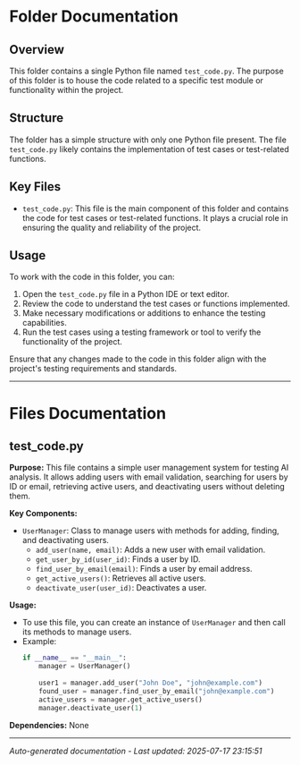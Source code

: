 # Folder Documentation

## Overview
This folder contains a single Python file named `test_code.py`. The purpose of this folder is to house the code related to a specific test module or functionality within the project.

## Structure
The folder has a simple structure with only one Python file present. The file `test_code.py` likely contains the implementation of test cases or test-related functions.

## Key Files
- `test_code.py`: This file is the main component of this folder and contains the code for test cases or test-related functions. It plays a crucial role in ensuring the quality and reliability of the project.

## Usage
To work with the code in this folder, you can:
1. Open the `test_code.py` file in a Python IDE or text editor.
2. Review the code to understand the test cases or functions implemented.
3. Make necessary modifications or additions to enhance the testing capabilities.
4. Run the test cases using a testing framework or tool to verify the functionality of the project.

Ensure that any changes made to the code in this folder align with the project's testing requirements and standards.

---

# Files Documentation

## test_code.py

**Purpose:** This file contains a simple user management system for testing AI analysis. It allows adding users with email validation, searching for users by ID or email, retrieving active users, and deactivating users without deleting them.

**Key Components:**
- `UserManager`: Class to manage users with methods for adding, finding, and deactivating users.
  - `add_user(name, email)`: Adds a new user with email validation.
  - `get_user_by_id(user_id)`: Finds a user by ID.
  - `find_user_by_email(email)`: Finds a user by email address.
  - `get_active_users()`: Retrieves all active users.
  - `deactivate_user(user_id)`: Deactivates a user.

**Usage:** 
- To use this file, you can create an instance of `UserManager` and then call its methods to manage users.
- Example:
  ```python
  if __name__ == "__main__":
      manager = UserManager()
      
      user1 = manager.add_user("John Doe", "john@example.com")
      found_user = manager.find_user_by_email("john@example.com")
      active_users = manager.get_active_users()
      manager.deactivate_user(1)
  ```

**Dependencies:** None

---
*Auto-generated documentation - Last updated: 2025-07-17 23:15:51*
